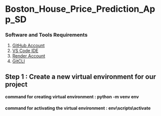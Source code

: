 # Boston_House_Price_Prediction_App_SD

### Software and Tools Requirements
1. [GitHub Account](https://github.com)
2. [VS Code IDE](https://code.visualstudio.com)
3. [Render Account](https://render.com/)
4. [GitCLI](https://git-scm.com/docs/gitcli)

## Step 1 : Create a new virtual environment for our project

#### command for creating virtual environment : python -m venv env
#### command for activating the virtual environment : env\scripts\activate